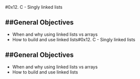 #0x12. C - Singly linked lists

##General Objectives
---
* When and why using linked lists vs arrays
* How to build and use linked lists#0x12. C - Singly linked lists

##General Objectives
---
* When and why using linked lists vs arrays
* How to build and use linked lists
